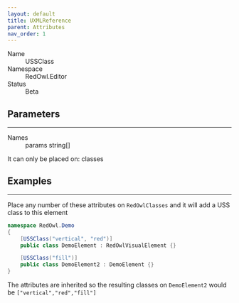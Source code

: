 ```yaml
---
layout: default
title: UXMLReference
parent: Attributes
nav_order: 1
---
```


<dl>
  <dt>Name</dt>
  <dd>USSClass</dd>
  <dt>Namespace</dt>
  <dd>RedOwl.Editor</dd>
  <dt>Status</dt>
  <dd><span class="label label-yellow">Beta</span></dd>
</dl>

## Parameters
---

<dl>
  <dt>Names</dt>
  <dd>params string[]</dd>
</dl>

It can only be placed on: classes

## Examples
---

Place any number of these attributes on `RedOwlClasses` and it will add a USS class to this element

```cs
namespace RedOwl.Demo
{
    [USSClass("vertical", "red")]
    public class DemoElement : RedOwlVisualElement {}

    [USSClass("fill")]
    public class DemoElement2 : DemoElement {}
}
```

The attributes are inherited so the resulting classes on `DemoElement2` would be `["vertical","red","fill"]`
